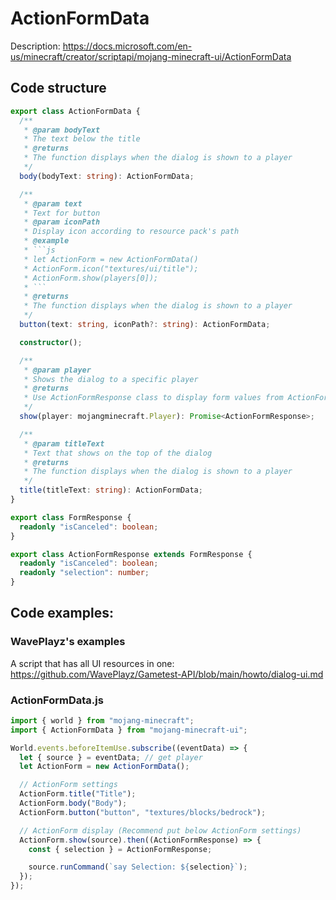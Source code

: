 # ActionFormData

Description: https://docs.microsoft.com/en-us/minecraft/creator/scriptapi/mojang-minecraft-ui/ActionFormData

## Code structure

```ts
export class ActionFormData {
  /**
   * @param bodyText
   * The text below the title
   * @returns
   * The function displays when the dialog is shown to a player
   */
  body(bodyText: string): ActionFormData;

  /**
   * @param text
   * Text for button
   * @param iconPath
   * Display icon according to resource pack's path
   * @example
   * ```js
   * let ActionForm = new ActionFormData()
   * ActionForm.icon("textures/ui/title");
   * ActionForm.show(players[0]);
   * ```
   * @returns
   * The function displays when the dialog is shown to a player
   */
  button(text: string, iconPath?: string): ActionFormData;

  constructor();

  /**
   * @param player 
   * Shows the dialog to a specific player
   * @returns
   * Use ActionFormResponse class to display form values from ActionFormData class
   */
  show(player: mojangminecraft.Player): Promise<ActionFormResponse>;

  /**
   * @param titleText
   * Text that shows on the top of the dialog
   * @returns
   * The function displays when the dialog is shown to a player
   */
  title(titleText: string): ActionFormData;
}
```

```ts
export class FormResponse {
  readonly "isCanceled": boolean;
}
```

```ts
export class ActionFormResponse extends FormResponse {
  readonly "isCanceled": boolean;
  readonly "selection": number;
}
```

## Code examples:

### WavePlayz's examples

A script that has all UI resources in one:
https://github.com/WavePlayz/Gametest-API/blob/main/howto/dialog-ui.md

### ActionFormData.js

```js
import { world } from "mojang-minecraft";
import { ActionFormData } from "mojang-minecraft-ui";

World.events.beforeItemUse.subscribe((eventData) => {
  let { source } = eventData; // get player
  let ActionForm = new ActionFormData();

  // ActionForm settings
  ActionForm.title("Title");
  ActionForm.body("Body");
  ActionForm.button("button", "textures/blocks/bedrock");

  // ActionForm display (Recommend put below ActionForm settings)
  ActionForm.show(source).then((ActionFormResponse) => {
    const { selection } = ActionFormResponse;

    source.runCommand(`say Selection: ${selection}`);
  });
});
```